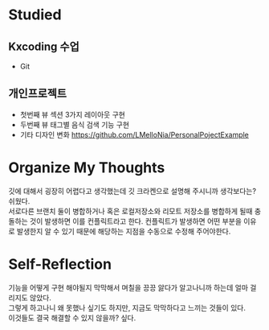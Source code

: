 # Studied

## Kxcoding 수업
- Git

## 개인프로젝트
- 첫번째 뷰 섹션 3가지 레이아웃 구현
- 두번째 뷰 태그별 음식 검색 기능 구현
- 기타 디자인 변화
https://github.com/LMelloNia/PersonalPojectExample

# Organize My Thoughts
깃에 대해서 굉장히 어렵다고 생각했는데 깃 크라켄으로 설명해 주시니까 생각보다는? 쉬웠다.  
서로다른 브랜치 둘이 병합하거나 혹은 로컬저장소와 리모트 저장소를 병합하게 될때 충돌하는 것이 발생하면 이를 컨플릭트라고 한다. 컨플릭트가 발생하면 어떤 부분을 이유로 발생한지 알 수 있기 때문에 해당하는 지점을 수동으로 수정해 주어야한다.  

# Self-Reflection
기능을 어떻게 구현 해야될지 막막해서 며칠을 끙끙 앓다가 알고나니까 하는데 얼마 걸리지도 않았다.  
그렇게 하고나니 왜 못했나 싶기도 하지만, 지금도 막막하다고 느끼는 것들이 있다.  
이것들도 결국 해결할 수 있지 않을까? 싶다.
